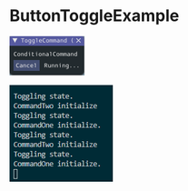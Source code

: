 # ButtonToggleExample

![Alt text](images/ConditionalCommandButton.png?raw=true "Conditional Command Button")

![Alt text](images/ConditionalCommandOutput.png?raw=true "Conditional Command Output")
